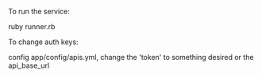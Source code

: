 To run the service: 

ruby runner.rb

To change auth keys: 

config app/config/apis.yml, change the 'token' to something desired or the api_base_url